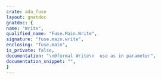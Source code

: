 ```yaml
---
crate: ada_fuse
layout: gnatdoc
gnatdoc: {
name: "Write",
qualified_name: "Fuse.Main.Write",
signature: "fuse.main.write",
enclosing: "fuse.main",
is_private: false,
documentation: "\n@formal Write\n  use as in parameter",
documentation_snippet: "",
}
---
```


